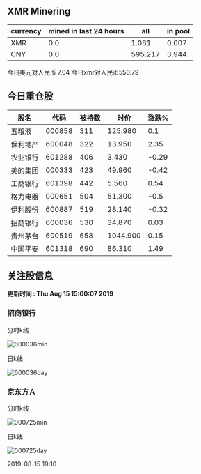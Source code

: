 ## XMR Minering

|currency|mined in last 24 hours|all|in pool|
|---|---|---|---|
|XMR|0.0|1.081|0.007|
|CNY|0.0|595.217|3.944|

今日美元对人民币 7.04	今日xmr对人民币550.79


## 今日重仓股 

|股名|代码|被持数|时价|涨跌%|
|---|---|---|---|---|
|五粮液|000858|311|125.980|0.1|
|保利地产|600048|322|13.950|2.35|
|农业银行|601288|406|3.430|-0.29|
|美的集团|000333|423|49.960|-0.42|
|工商银行|601398|442|5.560|0.54|
|格力电器|000651|504|51.300|-0.5|
|伊利股份|600887|519|28.140|-0.32|
|招商银行|600036|530|34.870|0.03|
|贵州茅台|600519|658|1044.900|0.15|
|中国平安|601318|690|86.310|1.49|

## 关注股信息
**更新时间 : Thu Aug 15 15:00:07 2019**
### 招商银行 
分时k线

![600036min](http://image.sinajs.cn/newchart/min/n/sh600036.gif)

日k线

![600036day](http://image.sinajs.cn/newchart/daily/n/sh600036.gif)

### 京东方Ａ 
分时k线

![000725min](http://image.sinajs.cn/newchart/min/n/sz000725.gif)

日k线

![000725day](http://image.sinajs.cn/newchart/daily/n/sz000725.gif)

2019-08-15 19:10